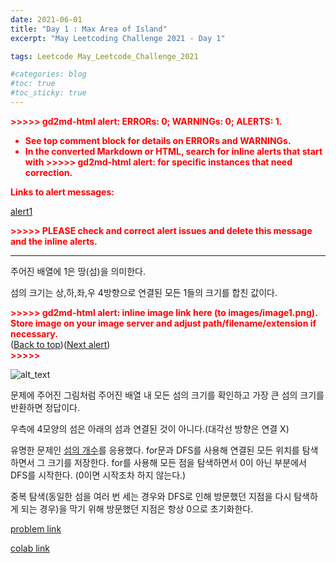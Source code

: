 ```yaml
---
date: 2021-06-01
title: "Day 1 : Max Area of Island"
excerpt: "May Leetcoding Challenge 2021 - Day 1"

tags: Leetcode May_Leetcode_Challenge_2021

#categories: blog
#toc: true
#toc_sticky: true
---
```


<!-- Output copied to clipboard! -->

<!-----
NEW: Check the "Suppress top comment" option to remove this info from the output.

Conversion time: 0.354 seconds.


Using this Markdown file:

1. Paste this output into your source file.
2. See the notes and action items below regarding this conversion run.
3. Check the rendered output (headings, lists, code blocks, tables) for proper
   formatting and use a linkchecker before you publish this page.

Conversion notes:

* Docs to Markdown version 1.0β29
* Fri Jun 04 2021 00:16:38 GMT-0700 (PDT)
* Source doc: 제목 없는 문서
* This document has images: check for >>>>>  gd2md-html alert:  inline image link in generated source and store images to your server. NOTE: Images in exported zip file from Google Docs may not appear in  the same order as they do in your doc. Please check the images!

----->


<p style="color: red; font-weight: bold">>>>>>  gd2md-html alert:  ERRORs: 0; WARNINGs: 0; ALERTS: 1.</p>
<ul style="color: red; font-weight: bold"><li>See top comment block for details on ERRORs and WARNINGs. <li>In the converted Markdown or HTML, search for inline alerts that start with >>>>>  gd2md-html alert:  for specific instances that need correction.</ul>

<p style="color: red; font-weight: bold">Links to alert messages:</p><a href="#gdcalert1">alert1</a>

<p style="color: red; font-weight: bold">>>>>> PLEASE check and correct alert issues and delete this message and the inline alerts.<hr></p>


주어진 배열에 1은 땅(섬)을 의미한다.

섬의 크기는 상,하,좌,우 4방향으로 연결된 모든 1들의 크기를 합친 값이다.



<p id="gdcalert1" ><span style="color: red; font-weight: bold">>>>>>  gd2md-html alert: inline image link here (to images/image1.png). Store image on your image server and adjust path/filename/extension if necessary. </span><br>(<a href="#">Back to top</a>)(<a href="#gdcalert2">Next alert</a>)<br><span style="color: red; font-weight: bold">>>>>> </span></p>


![alt_text](images/image1.png "image_tooltip")


문제에 주어진 그림처럼 주어진 배열 내 모든 섬의 크기를 확인하고 가장 큰 섬의 크기를 반환하면 정답이다.

우측에 4모양의 섬은 아래의 섬과 연결된 것이 아니다.(대각선 방향은 연결 X)

유명한 문제인 [섬의 개수](https://leetcode.com/problems/number-of-islands/)를 응용했다. for문과 DFS를 사용해 연결된 모든 위치를 탐색하면서 그 크기를 저장한다. for를 사용해 모든 점을 탐색하면서 0이 아닌 부분에서 DFS를 시작한다. (0이면 시작조차 하지 않는다.)

중복 탐색(동일한 섬을 여러 번 세는 경우와 DFS로 인해 방문했던 지점을 다시 탐색하게 되는 경우)을 막기 위해 방문했던 지점은 항상 0으로 초기화한다.


<script src="https://gist.github.com/1cg2cg3cg/e17125eb480878993b497384c07028cf.js"></script>



[problem link](https://leetcode.com/explore/featured/card/june-leetcoding-challenge-2021/603/week-1-june-1st-june-7th/3764/)

[colab link](https://colab.research.google.com/drive/14Z1hrFFUYGvP7oXaIPCgnn6KClT8noLG)
